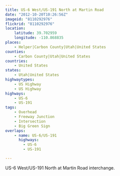 ```yaml
---
title: US-6 West/US-191 North at Martin Road
date: "2012-10-20T10:26:56Z"
imageid: "8110292976"
flickrid: "8110292976"
location:
    latitude: 39.702959
    longitude: -110.868835
places:
    - Helper|Carbon County|Utah|United States
counties:
    - Carbon County|Utah|United States
countries:
    - United States
states:
    - Utah|United States
highwaytypes:
    - US Highway
    - US Highway
highways:
    - US-6
    - US-191
tags:
    - Overhead
    - Freeway Junction
    - Intersection
    - Big Green Sign
overlaps:
    - name: US-6/US-191
      highways:
        - US-6
        - US-191

---
```

US-6 West/US-191 North at Martin Road interchange.